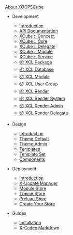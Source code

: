 [<span class="iconify" data-icon="mdi:cube-outline"></span> About XOOPSCube](/en/about.md)

- Development
    - [Introduction](/en/development/ "XOOPSCube Development Documentation")
    - [API Documentation](/en/development/api.md "XOOPSCube API Documentation")
    - [XCube :: Concept](/en/development/xcube-concept.md "XCL Software Update Service")
    - [XCube :: Core](/en/development/xcube-core.md "XOOPSCube XCube Core minimal system")
    - [XCube :: Delegate](/en/development/xcube-delegate.md "XOOPSCube XCube Delegate system")
    - [XCube :: Module](/en/development/xcube-module.md)
    - [XCube :: Service](/en/development/xcube-service.md "XOOPSCube XCube Core Virtual Service")
    - [📦 XCL Package](/en/development/xcl-package.md "XOOPSCube XCL Package")
    - [📦 XCL Database](/en/development/xcl-database.md)
    - [📦 XCL Module](/en/development/xcl-module.md)
    - [📦 XCL User Group](/en/development/xcl-user-group.md)
    - [📦 XCL Render](/en/development/xcl-render.md "XOOPSCube Modular Render System - Frontend and Backend")
    - [📦 XCL Render System](/en/development/xcl-render-system.md "XOOPSCube Render System - Frontend")
    - [📦 XCL Render Admin](/en/development/xcl-render-admin.md "XOOPSCube Render System - Backend")
    - [📦 XCL Render Delegate](/en/development/xcl-render-delegate.md "XOOPSCube Powerful Delegate System")

- Design
    - [Introduction](/en/design/ "XOOPSCube XCL Design Themes and Templats")
    - [Theme Default](/en/design/theme-default.md "XCL Default Frontend Theme")
    - [Theme Admin](/en/design/theme-admin.md "XCL Default Backend Theme Admin")
    - [Templates](/en/design/template.md "XOOPSCube XCL Design Templates")
    - [Template Set](/en/design/template-set.md "XOOPSCube XCL Design Template Set")
    - [Components](/en/design/components.md "XCL UI Components")

- Deployment
    - [Introduction](/en/deployment/ "XCL Software Update Service")
    - [X-Update Manager](/en/deployment/update-manager.md "XCL GUI Update Manager - Software Update Service")
    - [Module Store](/en/deployment/update-module.md "XCL GUI Update Service - Modules")
    - [Theme Store](/en/deployment/update-theme.md "XCL GUI Update Service - Themes")
    - [Preload Store](/en/deployment/update-preload.md "XCL GUI Update Service - Single File Component")
    - [Create Your Store](/en/deployment/update-store.md "XCL Software Update Service - Create Your Store")

- Guides
    - [Installation](/en/installation.md)
    - [X-Codex Markdown](/en/guides/markdown/)

